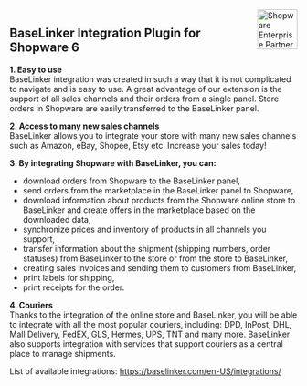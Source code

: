 <img align="right" alt="Shopware Enterprise Partner" src="https://crehler.com/uploads/media/1920x/07/237-shopware-6-icon.png" width="auto" height="70px">

## BaseLinker Integration Plugin for Shopware 6

**1. Easy to use**\
BaseLinker integration was created in such a way that it is not complicated to navigate and is easy to use. A great advantage of our extension is the support of all sales channels and their orders from a single panel. Store orders in Shopware are easily transferred to the BaseLinker panel.

**2. Access to many new sales channels**\
BaseLinker allows you to integrate your store with many new sales channels such as Amazon, eBay, Shopee, Etsy etc. Increase your sales today!

**3. By integrating Shopware with BaseLinker, you can:**
- download orders from Shopware to the BaseLinker panel,
- send orders from the marketplace in the BaseLinker panel to Shopware,
- download information about products from the Shopware online store to BaseLinker and create offers in the marketplace based on the downloaded data,
- synchronize prices and inventory of products in all channels you support,
- transfer information about the shipment (shipping numbers, order statuses) from BaseLinker to the store or from the store to BaseLinker,
- creating sales invoices and sending them to customers from BaseLinker,
- print labels for shipping,
- print receipts for the order.

**4. Couriers**\
Thanks to the integration of the online store and BaseLinker, you will be able to integrate with all the most popular couriers, including: DPD, InPost, DHL, Mall Delivery, FedEX, GLS, Hermes, UPS, TNT and many more. BaseLinker also supports integration with services that support couriers as a central place to manage shipments.

List of available integrations: https://baselinker.com/en-US/integrations/

